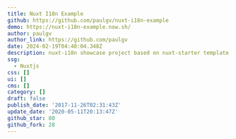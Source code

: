 ```yaml
---
title: Nuxt I18n Example
github: https://github.com/paulgv/nuxt-i18n-example
demo: https://nuxt-i18n-example.now.sh/
author: paulgv
author_link: https://github.com/paulgv
date: 2024-02-19T04:40:04.348Z
description: nuxt-i18n showcase project based on nuxt-starter template
ssg:
  - Nuxtjs
css: []
ui: []
cms: []
category: []
draft: false
publish_date: '2017-11-26T02:31:43Z'
update_date: '2020-05-11T20:13:47Z'
github_star: 80
github_fork: 28
---
```

